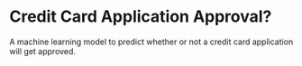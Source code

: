 # Credit Card Application Approval?
 A machine learning model to predict whether or not a credit card application will get approved.
